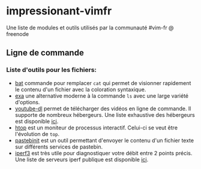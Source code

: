 # impressionant-vimfr
Une liste de modules et outils utilisés par la communauté #vim-fr @ freenode

## Ligne de commande

### Liste d'outils pour les fichiers:

* [bat](https://github.com/sharkdp/bat) commande pour remplacer `cat` qui permet de visionner rapidement le contenu d'un fichier avec la coloration syntaxique.
* [exa](https://the.exa.website/) une alternative moderne à la commande `ls` avec une large variété d'options.
* [youtube-dl](https://rg3.github.io/youtube-dl/) permet de télécharger des vidéos en ligne de commande. Il supporte de nombreux hébergeurs. Une liste exhaustive des hébergeurs est disponible [ici](https://rg3.github.io/youtube-dl/supportedsites.html).
* [htop](https://hisham.hm/htop/) est un moniteur de processus interactif. Celui-ci se veut être l'évolution de `top`.
* [pastebinit](https://github.com/skorokithakis/pastebinit) est un outil permettant d'envoyer le contenu d'un fichier texte sur différents services de pastebin.
* [iperf3](https://github.com/esnet/iperf) est très utile pour diagnostiquer votre débit entre 2 points précis. Une liste de serveurs iperf publique est disponible [ici](https://iperf.fr/iperf-servers.php).
